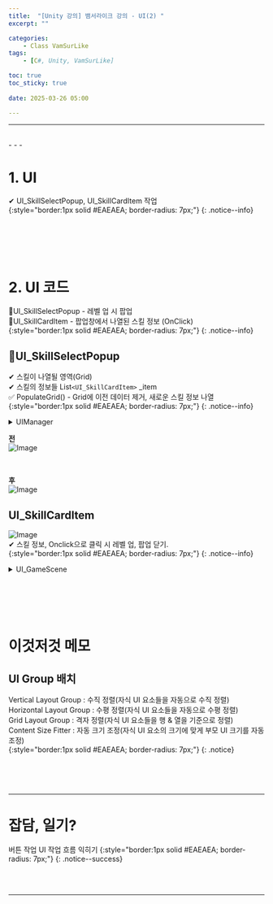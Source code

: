 ```yaml
---
title:  "[Unity 강의] 뱀서라이크 강의 - UI(2) "
excerpt: ""

categories:
    - Class VamSurLike
tags:
    - [C#, Unity, VamSurLike]

toc: true
toc_sticky: true
 
date: 2025-03-26 05:00

---
```

- - -


<br>
- - - 

<!--&nbsp;🔹 ✔ ✅  -->

# 1. UI
✔ UI_SkillSelectPopup, UI_SkillCardItem 작업  
{:style="border:1px solid #EAEAEA; border-radius: 7px;"}
{: .notice--info}  

<br><br><br><br>

# 2. UI 코드
🔹UI_SkillSelectPopup - 레벨 업 시 팝업  
🔹UI_SkillCardItem - 팝업창에서 나열된 스킬 정보 (OnClick)  
{:style="border:1px solid #EAEAEA; border-radius: 7px;"}
{: .notice--info} 

## 🔹UI_SkillSelectPopup
✔ 스킬이 나열될 영역(Grid)  
✔ 스킬의 정보들 List`<UI_SkillCardItem>` _item  
✅ PopulateGrid() - Grid에 이전 데이터 제거, 새로운 스킬 정보 나열  
{:style="border:1px solid #EAEAEA; border-radius: 7px;"}
{: .notice--info} 

<details>
<summary>UIManager</summary>
<div class="notice--primary" markdown="1"> 

```c# 
public class UI_SkillSelectPopup : UI_Base
{
    [SerializeField]
    Transform _grid;

    List<UI_SkillCardItem> _item = new List<UI_SkillCardItem>();

    void Start()
    {
        PopulateGrid();
    }

    void PopulateGrid() 
    {
        foreach (Transform t in _grid.transform)
            Managers.Resource.Destroy(t.gameObject);

        for (int i = 0; i < 3; i++)
        {
            var go = Managers.Resource.Instantiate(PrefabsName.UI_SkillCardItem);
            UI_SkillCardItem item = go.GetOrAddComponent<UI_SkillCardItem>();

            item.transform.SetParent(_grid.transform);
            _item.Add(item);
        }
    }
}

```
</div>
</details>

**전**   
![Image](https://github.com/user-attachments/assets/46c21b1a-ab70-43a5-a5ab-5757e4677828)  

<BR>

**후**  
![Image](https://github.com/user-attachments/assets/ee088ed7-cab9-42bf-888c-2e3528d6e229)  



## UI_SkillCardItem
![Image](https://github.com/user-attachments/assets/18ec5558-6368-47e0-8df6-fc6e4c608dbd)  
✔ 스킬 정보, Onclick으로 클릭 시 레벨 업, 팝업 닫기.  
{:style="border:1px solid #EAEAEA; border-radius: 7px;"}
{: .notice--info} 

<details>
<summary>UI_GameScene</summary>
<div class="notice--primary" markdown="1"> 

```c# 
public class UI_SkillCardItem : UI_Base
{
    // 어떤 스킬?
    // 몇 레벨?
    // 데이트시트?
    int _templateID;
    Data.SkillData _skillData;

    public void SetInfo(int templateID) 
    {
        _templateID = templateID;
        Managers.Data.SkillDic.TryGetValue(templateID, out _skillData);
    }

    public void OnClickItem() 
    {
        // 스킬 레벨 업
        Debug.Log("OnClickItem");
        Managers.UI.ClosePopup();
    }
}

```
</div>
</details>

<br><br><br><br>

# 이것저것 메모

## UI Group 배치 
Vertical Layout Group : 수직 정렬(자식 UI 요소들을 자동으로 수직 정렬)  
Horizontal Layout Group : 수평 정렬(자식 UI 요소들을 자동으로 수평 정렬)  
Grid Layout Group : 격자 정렬(자식 UI 요소들을 행 & 열을 기준으로 정렬)  
Content Size Fitter : 자동 크기 조정(자식 UI 요소의 크기에 맞게 부모 UI 크기를 자동 조정)  
{:style="border:1px solid #EAEAEA; border-radius: 7px;"}
{: .notice} 


<br><br><br>
- - - 

# 잡담, 일기?
버튼 작업
UI 작업 흐름 익히기
{:style="border:1px solid #EAEAEA; border-radius: 7px;"}
{: .notice--success}  


<br><br>
- - -